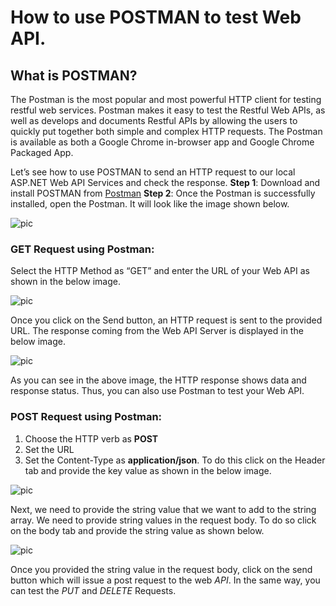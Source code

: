 # How to use POSTMAN to test Web API.

## What is POSTMAN?
The Postman is the most popular and most powerful HTTP client for testing restful web services. Postman makes it easy to test the Restful Web APIs, as well as develops and documents Restful APIs by allowing the users to quickly put together both simple and complex HTTP requests. The Postman is available as both a Google Chrome in-browser app and Google Chrome Packaged App.

Let’s see how to use POSTMAN to send an HTTP request to our local ASP.NET Web API Services and check the response.
**Step 1**: Download and install POSTMAN from [Postman](https://chrome.google.com/webstore/detail/postman/fhbjgbiflinjbdggehcddcbncdddomop?hl=en)
**Step 2**: Once the Postman is successfully installed, open the Postman. It will look like the image shown below.

![pic](https://dotnettutorials.net/wp-content/uploads/2018/07/word-image-377.png?ezimgfmt=ng:webp/ngcb1)

### GET Request using Postman:
Select the HTTP Method as “GET” and enter the URL of your Web API as shown in the below image.

![pic](https://dotnettutorials.net/wp-content/uploads/2018/07/c-users-pranaya-pictures-web-api-postman-get-requ.png?ezimgfmt=ng:webp/ngcb1)

Once you click on the Send button, an HTTP request is sent to the provided URL. The response coming from the Web API Server is displayed in the below image.

![pic](https://dotnettutorials.net/wp-content/uploads/2018/07/c-users-pranaya-pictures-web-api-postman-get-resp.png?ezimgfmt=ng:webp/ngcb1)

As you can see in the above image, the HTTP response shows data and response status. Thus, you can also use Postman to test your Web API.

### POST Request using Postman:
1. Choose the HTTP verb as **POST**
2. Set the URL
3. Set the Content-Type as **application/json**. To do this click on the Header tab and provide the key value as shown in the below image.

![pic](https://dotnettutorials.net/wp-content/uploads/2018/07/c-users-pranaya-pictures-web-api-post-request-par.png?ezimgfmt=ng:webp/ngcb1)

Next, we need to provide the string value that we want to add to the string array. We need to provide string values in the request body. To do so click on the body tab and provide the string value as shown below.

![pic](https://dotnettutorials.net/wp-content/uploads/2018/07/c-users-pranaya-pictures-web-api-post-request-par-1.png?ezimgfmt=ng:webp/ngcb1)

Once you provided the string value in the request body, click on the send button which will issue a post request to the web *API*. In the same way, you can test the *PUT* and *DELETE* Requests. 

